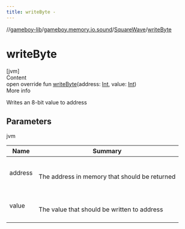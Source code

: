 ```yaml
---
title: writeByte -
---
```

//[gameboy-lib](../../index.md)/[gameboy.memory.io.sound](../index.md)/[SquareWave](index.md)/[writeByte](write-byte.md)



# writeByte  
[jvm]  
Content  
open override fun [writeByte](write-byte.md)(address: [Int](https://kotlinlang.org/api/latest/jvm/stdlib/kotlin/-int/index.html), value: [Int](https://kotlinlang.org/api/latest/jvm/stdlib/kotlin/-int/index.html))  
More info  


Writes an 8-bit value to address



## Parameters  
  
jvm  
  
|  Name|  Summary| 
|---|---|
| <a name="gameboy.memory.io.sound/SquareWave/writeByte/#kotlin.Int#kotlin.Int/PointingToDeclaration/"></a>address| <a name="gameboy.memory.io.sound/SquareWave/writeByte/#kotlin.Int#kotlin.Int/PointingToDeclaration/"></a><br><br>The address in memory that should be returned<br><br>
| <a name="gameboy.memory.io.sound/SquareWave/writeByte/#kotlin.Int#kotlin.Int/PointingToDeclaration/"></a>value| <a name="gameboy.memory.io.sound/SquareWave/writeByte/#kotlin.Int#kotlin.Int/PointingToDeclaration/"></a><br><br>The value that should be written to address<br><br>
  
  



